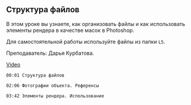 ## Структура файлов

В этом уроке вы узнаете, как организовать файлы и как использовать элементы рендера в качестве масок в Photoshop.

Для самостоятельной работы используйте файлы из папки `L5`.

Преподаватель: Дарья Курбатова.

[Video](https://player.softculture.cc/embed/online/PSH/PSH_76.19.07_L5-2_File_Structure)

``` chapters
00:01 Структура файлов

02:06 Фотографии объекта. Референсы

03:42 Элементы рендера. Использование
```
